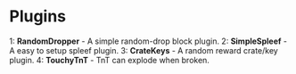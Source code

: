 # Plugins

  1: **RandomDropper** - A simple random-drop block plugin.
  2: **SimpleSpleef** - A easy to setup spleef plugin.
  3: **CrateKeys** - A random reward crate/key plugin.
  4: **TouchyTnT** - TnT can explode when broken.
